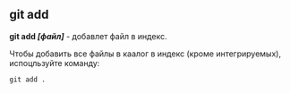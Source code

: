 ## git add

**git add *[файл]*** - добавлет файл в индекс.

Чтобы добавить все файлы в каалог в индекс (кроме интегрируемых), испоцльзуйте команду:

```bash=
git add .
```